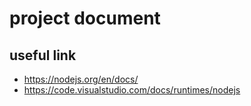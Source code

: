 # project document

## useful link
- https://nodejs.org/en/docs/
- https://code.visualstudio.com/docs/runtimes/nodejs

